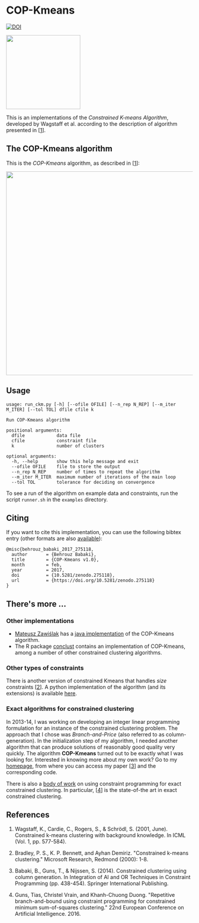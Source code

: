 # COP-Kmeans
[![DOI](https://zenodo.org/badge/DOI/10.5281/zenodo.275118.svg)](https://doi.org/10.5281/zenodo.275118)


<p align="left">
	<img src="https://cdn.rawgit.com/Behrouz-Babaki/COP-Kmeans/gh-pages/images/diagram.svg"
	     width="200">
</p>

This is an implementations of the *Constrained K-means Algorithm*,
developed by Wagstaff et al. according to the description of algorithm
presented in [[1][1]].



## The COP-Kmeans algorithm 
This is the *COP-Kmeans* algorithm, as described in [[1][1]]:

<img src="https://cdn.rawgit.com/Behrouz-Babaki/COP-Kmeans/gh-pages/images/algo.svg" 
     width="550">

## Usage

```
usage: run_ckm.py [-h] [--ofile OFILE] [--n_rep N_REP] [--m_iter M_ITER] [--tol TOL] dfile cfile k

Run COP-Kmeans algorithm

positional arguments:
  dfile            data file
  cfile            constraint file
  k                number of clusters

optional arguments:
  -h, --help       show this help message and exit
  --ofile OFILE    file to store the output
  --n_rep N_REP    number of times to repeat the algorithm
  --m_iter M_ITER  maximum number of iterations of the main loop
  --tol TOL        tolerance for deciding on convergence
```

To see a run of the algorithm on example data and constraints, run the script `runner.sh` in the `examples` directory.

## Citing
If you want to cite this implementation, you can use the following bibtex entry (other formats are also [available](https://doi.org/10.5281/zenodo.275118)):

```
@misc{behrouz_babaki_2017_275118,
  author       = {Behrouz Babaki},
  title        = {COP-Kmeans v1.0},
  month        = feb,
  year         = 2017,
  doi          = {10.5281/zenodo.275118},
  url          = {https://doi.org/10.5281/zenodo.275118}
}
```

## There's more ...

### Other implementations

- [Mateusz Zawiślak](https://github.com/mateuszzawislak) has a [java implementation](https://github.com/mateuszzawislak/k-means-clustering) of the COP-Kmeans algorithm.
- The R package [conclust](https://cran.r-project.org/web/packages/conclust/index.html) contains an implementation of COP-Kmeans, among a number of other constrained clustering algorithms.

### Other types of constraints

There is another version of constrained Kmeans that handles *size* constraints [[2][2]]. A python implementation of the algorithm (and its extensions) is available [here](https://github.com/Behrouz-Babaki/MinSizeKmeans).

### Exact algorithms for constrained clustering

In 2013-14, I was working on developing an integer linear programming
formulation for an instance of the constrained clustering problem. The
approach that I chose was *Branch-and-Price* (also referred to as
column-generation). In the initialization step of my algorithm, I needed another algorithm that can produce solutions of reasonably good quality very
quickly. The algorithm **COP-Kmeans** turned out to be exactly what I
was looking for. Interested in knowing more about my own work? Go to my
[homepage][page], from where you can access my paper [[3][3]] and the
corresponding code.

There is also a [body of work](http://cp4clustering.com/) on using constraint programming for exact constrained clustering. In particular, [[4][4]] is the state-of-the art in exact constrained clustering.

## References
1. Wagstaff, K., Cardie, C., Rogers, S., & Schrödl, S. (2001,
June). Constrained k-means clustering with background knowledge. In
ICML (Vol. 1, pp. 577-584).

2. Bradley, P. S., K. P. Bennett, and Ayhan Demiriz. "Constrained k-means clustering." Microsoft Research, Redmond (2000): 1-8.

3. Babaki, B., Guns, T., & Nijssen, S. (2014). Constrained clustering
using column generation. In Integration of AI and OR Techniques in
Constraint Programming (pp. 438-454). Springer International
Publishing.

4. Guns, Tias, Christel Vrain, and Khanh-Chuong Duong. "Repetitive branch-and-bound using constraint programming for constrained minimum sum-of-squares clustering." 22nd European Conference on Artificial Intelligence. 2016.

[1]: https://web.cse.msu.edu/~cse802/notes/ConstrainedKmeans.pdf
[2]: https://www.microsoft.com/en-us/research/wp-content/uploads/2016/02/tr-2000-65.pdf
[3]: https://lirias.kuleuven.be/bitstream/123456789/437301/3/Constrained_Clustering_using_Column_Generation.pdf
[4]: http://cp4clustering.com/ECAI16-CPRBBA.pdf
[page]: http://people.cs.kuleuven.be/~behrouz.babaki/#publications
